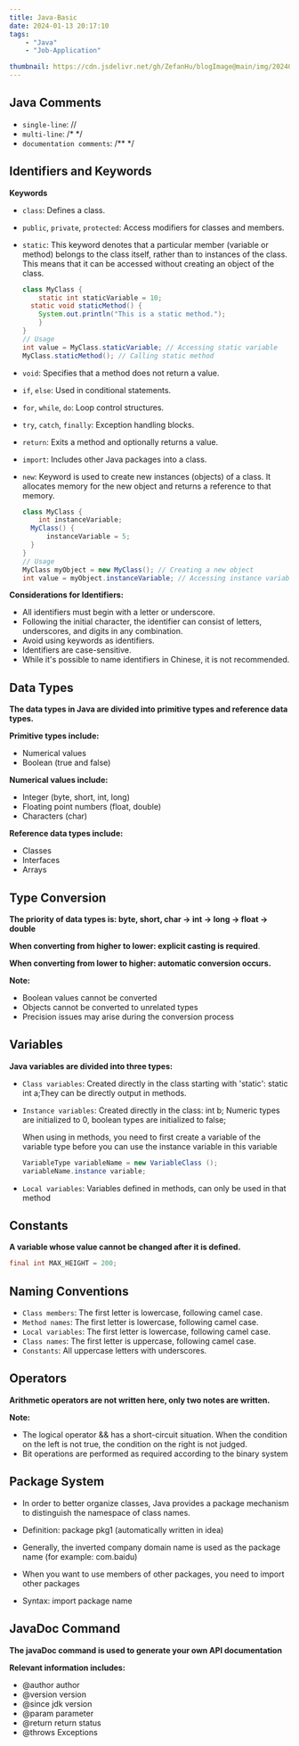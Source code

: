 ```yaml
---
title: Java-Basic
date: 2024-01-13 20:17:10
tags: 
    - "Java"
    - "Job-Application"

thumbnail: https://cdn.jsdelivr.net/gh/ZefanHu/blogImage@main/img/20240113202037.png
---
```


##  Java Comments

* `single-line`: //
* `multi-line`: /* */
* `documentation comments`: /** */

## Identifiers and Keywords

**Keywords**

- `class`: Defines a class.

- `public`, `private`, `protected`: Access modifiers for classes and members.

- `static`: This keyword denotes that a particular member (variable or method) belongs to the class itself, rather than to instances of the class. This means that it can be accessed without creating an object of the class.


  ```java
  class MyClass {
      static int staticVariable = 10;
  	static void staticMethod() {
      System.out.println("This is a static method.");
      }
  }
  // Usage
  int value = MyClass.staticVariable; // Accessing static variable
  MyClass.staticMethod(); // Calling static method
  ```

- `void`: Specifies that a method does not return a value.

- `if`, `else`: Used in conditional statements.

- `for`, `while`, `do`: Loop control structures.

- `try`, `catch`, `finally`: Exception handling blocks.

- `return`: Exits a method and optionally returns a value.

- `import`: Includes other Java packages into a class.

- `new`: Keyword is used to create new instances (objects) of a class. It allocates memory for the new object and returns a reference to that memory.

  ```java
  class MyClass {
      int instanceVariable;
  	MyClass() {
      	instanceVariable = 5;
  	}
  }
  // Usage
  MyClass myObject = new MyClass(); // Creating a new object
  int value = myObject.instanceVariable; // Accessing instance variable
  ```

**Considerations for Identifiers:**

- All identifiers must begin with a letter or underscore.
- Following the initial character, the identifier can consist of letters, underscores, and digits in any combination.
- Avoid using keywords as identifiers.
- Identifiers are case-sensitive.
- While it's possible to name identifiers in Chinese, it is not recommended.

## Data Types

**The data types in Java are divided into primitive types and reference data types.**

**Primitive types include:**

- Numerical values
- Boolean (true and false)

**Numerical values include:**

- Integer (byte, short, int, long)
- Floating point numbers (float, double)
- Characters (char)

**Reference data types include:**

- Classes
- Interfaces
- Arrays

## Type Conversion

**The priority of data types is: byte, short, char -> int -> long -> float -> double**

**When converting from higher to lower: explicit casting is required**.

**When converting from lower to higher: automatic conversion occurs.**

**Note:**

- Boolean values cannot be converted
- Objects cannot be converted to unrelated types
- Precision issues may arise during the conversion process

## Variables

**Java variables are divided into three types:**

* `Class variables`: Created directly in the class starting with 'static': static int a;They can be directly output in methods.

* `Instance variables`: Created directly in the class: int b; Numeric types are initialized to 0, boolean types are initialized to false;

  When using in methods, you need to first create a variable of the variable type before you can use the instance variable in this variable

  ```java
  VariableType variableName = new VariableClass ();
  variableName.instance variable;
  ```

* `Local variables`: Variables defined in methods, can only be used in that method

## Constants

**A variable whose value cannot be changed after it is defined.**

```java
final int MAX_HEIGHT = 200;
```

## Naming Conventions

- `Class members`: The first letter is lowercase, following camel case.
- `Method names`: The first letter is lowercase, following camel case.
- `Local variables`: The first letter is lowercase, following camel case.
- `Class names`: The first letter is uppercase, following camel case.
- `Constants`: All uppercase letters with underscores.

## Operators

**Arithmetic operators are not written here, only two notes are written.**

**Note:**

- The logical operator && has a short-circuit situation. When the condition on the left is not true, the condition on the right is not judged.
- Bit operations are performed as required according to the binary system

## Package System

- In order to better organize classes, Java provides a package mechanism to distinguish the namespace of class names.

- Definition: package pkg1 (automatically written in idea)

- Generally, the inverted company domain name is used as the package name (for example: com.baidu)

- When you want to use members of other packages, you need to import other packages

- Syntax: import package name

## JavaDoc Command

**The javaDoc command is used to generate your own API documentation**

**Relevant information includes:**

- @author author
- @version version
- @since jdk version
- @param parameter
- @return return status
- @throws Exceptions

